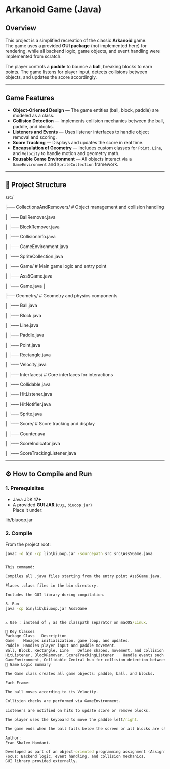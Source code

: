 # Arkanoid Game (Java)

## Overview
This project is a simplified recreation of the classic **Arkanoid** game.  
The game uses a provided **GUI package** (not implemented here) for rendering, while all backend logic, game objects, and event handling were implemented from scratch.

The player controls a **paddle** to bounce a **ball**, breaking blocks to earn points. The game listens for player input, detects collisions between objects, and updates the score accordingly.

---

## Game Features
- **Object-Oriented Design** — The game entities (ball, block, paddle) are modeled as a class.
- **Collision Detection** — Implements collision mechanics between the ball, paddle, and blocks.
- **Listeners and Events** — Uses listener interfaces to handle object removal and scoring.
- **Score Tracking** — Displays and updates the score in real time.
- **Encapsulation of Geometry** — Includes custom classes for `Point`, `Line`, and `Velocity` to handle motion and geometry math.
- **Reusable Game Environment** — All objects interact via a `GameEnvironment` and `SpriteCollection` framework.

---

## 🧩 Project Structure



src/

├── CollectionsAndRemovers/ # Object management and collision handling

│   ├── BallRemover.java

│   ├── BlockRemover.java

│   ├── CollisionInfo.java

│   ├── GameEnvironment.java

│   └── SpriteCollection.java

│
├── Game/ # Main game logic and entry point

│   ├── Ass5Game.java

│   └── Game.java
│

├── Geometry/ # Geometry and physics components

│   ├── Ball.java

│   ├── Block.java

│   ├── Line.java

│   ├── Paddle.java

│   ├── Point.java

│   ├── Rectangle.java

│   └── Velocity.java

│
├── Interfaces/ # Core interfaces for interactions

│   ├── Collidable.java

│   ├── HitListener.java

│   ├── HitNotifier.java

│   └── Sprite.java

│
└── Score/ # Score tracking and display

│   ├── Counter.ava
    
│   ├── ScoreIndicator.java
    
│   ├── ScoreTrackingListener.java

---

## ⚙️ How to Compile and Run

### 1. Prerequisites
- Java JDK **17+**
- A provided **GUI JAR** (e.g., `biuoop.jar`)  
  Place it under:


lib/biuoop.jar


### 2. Compile
From the project root:
```cmd
javac -d bin -cp lib\biuoop.jar -sourcepath src src\Ass5Game.java


This command:

Compiles all .java files starting from the entry point Ass5Game.java.

Places .class files in the bin directory.

Includes the GUI library during compilation.

3. Run
java -cp bin;lib\biuoop.jar Ass5Game


⚠️ Use : instead of ; as the classpath separator on macOS/Linux.

🧠 Key Classes
Package	Class	Description
Game	Manages initialization, game loop, and updates.
Paddle	Handles player input and paddle movement.
Ball, Block, Rectangle, Line	Define shapes, movement, and collision detection.
HitListener, BlockRemover, ScoreTrackingListener	Handle events such as block removal and scoring.
GameEnvironment, Collidable	Central hub for collision detection between all game objects.
🧩 Game Logic Summary

The Game class creates all game objects: paddle, ball, and blocks.

Each Frame:

The ball moves according to its Velocity.

Collision checks are performed via GameEnvironment.

Listeners are notified on hits to update score or remove blocks.

The player uses the keyboard to move the paddle left/right.

The game ends when the ball falls below the screen or all blocks are cleared.

Author:
Eran Shalev Hamdani.

Developed as part of an object-oriented programming assignment (Assignment 5).
Focus: Backend logic, event handling, and collision mechanics.
GUI library provided externally.
